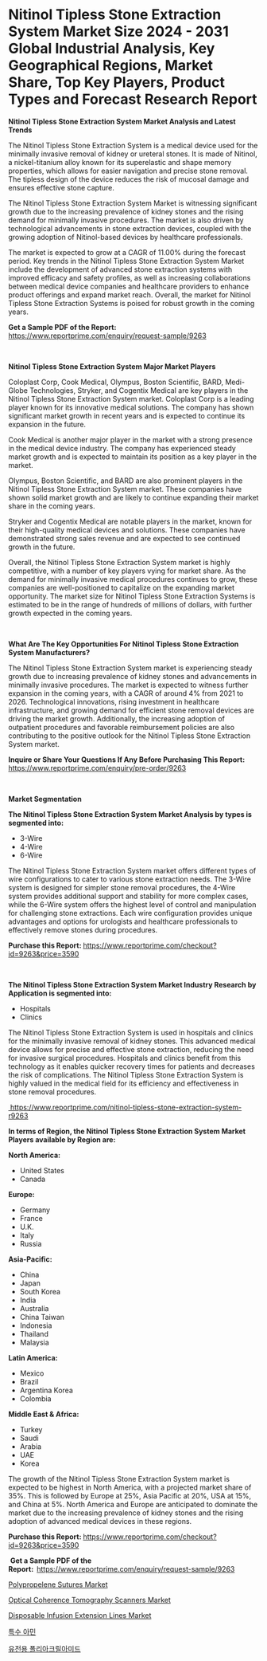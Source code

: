 <p><h1>Nitinol Tipless Stone Extraction System Market Size 2024 - 2031 Global Industrial Analysis, Key Geographical Regions, Market Share, Top Key Players, Product Types and Forecast Research Report</h1></p><p><strong>Nitinol Tipless Stone Extraction System Market Analysis and Latest Trends</strong></p>
<p><p>The Nitinol Tipless Stone Extraction System is a medical device used for the minimally invasive removal of kidney or ureteral stones. It is made of Nitinol, a nickel-titanium alloy known for its superelastic and shape memory properties, which allows for easier navigation and precise stone removal. The tipless design of the device reduces the risk of mucosal damage and ensures effective stone capture.</p><p>The Nitinol Tipless Stone Extraction System Market is witnessing significant growth due to the increasing prevalence of kidney stones and the rising demand for minimally invasive procedures. The market is also driven by technological advancements in stone extraction devices, coupled with the growing adoption of Nitinol-based devices by healthcare professionals.</p><p>The market is expected to grow at a CAGR of 11.00% during the forecast period. Key trends in the Nitinol Tipless Stone Extraction System Market include the development of advanced stone extraction systems with improved efficacy and safety profiles, as well as increasing collaborations between medical device companies and healthcare providers to enhance product offerings and expand market reach. Overall, the market for Nitinol Tipless Stone Extraction Systems is poised for robust growth in the coming years.</p></p>
<p><strong>Get a Sample PDF of the Report:&nbsp;</strong> <a href="https://www.reportprime.com/enquiry/request-sample/9263">https://www.reportprime.com/enquiry/request-sample/9263</a></p>
<p>&nbsp;</p>
<p><strong>Nitinol Tipless Stone Extraction System Major Market Players</strong></p>
<p><p>Coloplast Corp, Cook Medical, Olympus, Boston Scientific, BARD, Medi-Globe Technologies, Stryker, and Cogentix Medical are key players in the Nitinol Tipless Stone Extraction System market. Coloplast Corp is a leading player known for its innovative medical solutions. The company has shown significant market growth in recent years and is expected to continue its expansion in the future.</p><p>Cook Medical is another major player in the market with a strong presence in the medical device industry. The company has experienced steady market growth and is expected to maintain its position as a key player in the market.</p><p>Olympus, Boston Scientific, and BARD are also prominent players in the Nitinol Tipless Stone Extraction System market. These companies have shown solid market growth and are likely to continue expanding their market share in the coming years.</p><p>Stryker and Cogentix Medical are notable players in the market, known for their high-quality medical devices and solutions. These companies have demonstrated strong sales revenue and are expected to see continued growth in the future.</p><p>Overall, the Nitinol Tipless Stone Extraction System market is highly competitive, with a number of key players vying for market share. As the demand for minimally invasive medical procedures continues to grow, these companies are well-positioned to capitalize on the expanding market opportunity. The market size for Nitinol Tipless Stone Extraction Systems is estimated to be in the range of hundreds of millions of dollars, with further growth expected in the coming years.</p></p>
<p>&nbsp;</p>
<p><strong>What Are The Key Opportunities For Nitinol Tipless Stone Extraction System Manufacturers?</strong></p>
<p><p>The Nitinol Tipless Stone Extraction System market is experiencing steady growth due to increasing prevalence of kidney stones and advancements in minimally invasive procedures. The market is expected to witness further expansion in the coming years, with a CAGR of around 4% from 2021 to 2026. Technological innovations, rising investment in healthcare infrastructure, and growing demand for efficient stone removal devices are driving the market growth. Additionally, the increasing adoption of outpatient procedures and favorable reimbursement policies are also contributing to the positive outlook for the Nitinol Tipless Stone Extraction System market.</p></p>
<p><strong>Inquire or Share Your Questions If Any Before Purchasing This Report:</strong> <a href="https://www.reportprime.com/enquiry/pre-order/9263">https://www.reportprime.com/enquiry/pre-order/9263</a></p>
<p>&nbsp;</p>
<p><strong>Market Segmentation</strong></p>
<p><strong>The Nitinol Tipless Stone Extraction System Market Analysis by types is segmented into:</strong></p>
<p><ul><li>3-Wire</li><li>4-Wire</li><li>6-Wire</li></ul></p>
<p><p>The Nitinol Tipless Stone Extraction System market offers different types of wire configurations to cater to various stone extraction needs. The 3-Wire system is designed for simpler stone removal procedures, the 4-Wire system provides additional support and stability for more complex cases, while the 6-Wire system offers the highest level of control and manipulation for challenging stone extractions. Each wire configuration provides unique advantages and options for urologists and healthcare professionals to effectively remove stones during procedures.</p></p>
<p><strong>Purchase this Report:&nbsp;</strong><a href="https://www.reportprime.com/checkout?id=9263&price=3590">https://www.reportprime.com/checkout?id=9263&price=3590</a></p>
<p>&nbsp;</p>
<p><strong>The Nitinol Tipless Stone Extraction System Market Industry Research by Application is segmented into:</strong></p>
<p><ul><li>Hospitals</li><li>Clinics</li></ul></p>
<p><p>The Nitinol Tipless Stone Extraction System is used in hospitals and clinics for the minimally invasive removal of kidney stones. This advanced medical device allows for precise and effective stone extraction, reducing the need for invasive surgical procedures. Hospitals and clinics benefit from this technology as it enables quicker recovery times for patients and decreases the risk of complications. The Nitinol Tipless Stone Extraction System is highly valued in the medical field for its efficiency and effectiveness in stone removal procedures.</p></p>
<p><a href="https://www.reportprime.com/nitinol-tipless-stone-extraction-system-r9263">&nbsp;https://www.reportprime.com/nitinol-tipless-stone-extraction-system-r9263</a></p>
<p><strong>In terms of Region, the Nitinol Tipless Stone Extraction System Market Players available by Region are:</strong></p>
<p>
    <p> <strong> North America: </strong>
        <ul>
            <li>United States</li>
            <li>Canada</li>
        </ul>
        </p> 
    <p> <strong> Europe: </strong>
        <ul>
            <li>Germany</li>
            <li>France</li>
            <li>U.K.</li>
            <li>Italy</li>
            <li>Russia</li>
        </ul>
        </p> 
    <p> <strong> Asia-Pacific: </strong>
        <ul>
            <li>China</li>
            <li>Japan</li>
            <li>South Korea</li>
            <li>India</li>
            <li>Australia</li>
            <li>China Taiwan</li>
            <li>Indonesia</li>
            <li>Thailand</li>
            <li>Malaysia</li>
        </ul>
        </p> 
    <p> <strong> Latin America: </strong>
        <ul>
            <li>Mexico</li>
            <li>Brazil</li>
            <li>Argentina Korea</li>
            <li>Colombia</li>
        </ul>
        </p> 
    <p> <strong> Middle East & Africa: </strong>
        <ul>
            <li>Turkey</li>
            <li>Saudi</li>
            <li>Arabia</li>
            <li>UAE</li>
            <li>Korea</li>
        </ul>
    </p>
    </p>
<p><p>The growth of the Nitinol Tipless Stone Extraction System market is expected to be highest in North America, with a projected market share of 35%. This is followed by Europe at 25%, Asia Pacific at 20%, USA at 15%, and China at 5%. North America and Europe are anticipated to dominate the market due to the increasing prevalence of kidney stones and the rising adoption of advanced medical devices in these regions.</p></p>
<p><strong>Purchase this Report: </strong><a href="https://www.reportprime.com/checkout?id=9263&price=3590">https://www.reportprime.com/checkout?id=9263&price=3590</a></p>
<p>&nbsp;<strong>Get a Sample PDF of the Report:&nbsp;&nbsp;</strong><a href="https://www.reportprime.com/enquiry/request-sample/9263">https://www.reportprime.com/enquiry/request-sample/9263</a></p>
<p><strong></strong></p>
<p><p><a href="https://github.com/cecuraprangm/Market-Research-Report-List-4/blob/main/polypropelene-sutures-market.md">Polypropelene Sutures Market</a></p><p><a href="https://github.com/fiixsa/Market-Research-Report-List-4/blob/main/optical-coherence-tomography-scanners-market.md">Optical Coherence Tomography Scanners Market</a></p><p><a href="https://github.com/Airanohannonzb68e5pb53oc1/Market-Research-Report-List-4/blob/main/disposable-infusion-extension-lines-market.md">Disposable Infusion Extension Lines Market</a></p><p><a href="https://github.com/fredrickeglers/Market-Research-Report-List-4/blob/main/7575321106042.md">특수 아민</a></p><p><a href="https://github.com/RichardLueilwitz787/Market-Research-Report-List-3/blob/main/7983536106043.md">유전용 폴리아크릴아미드</a></p></p>